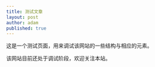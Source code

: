 ```yaml
---
title: 测试文章
layout: post
author: adam
published: true
---
```


这是一个测试页面，用来调试该网站的一些结构与相应的元素。

<!-- more -->

该网站目前还处于调试阶段，欢迎关注本站。